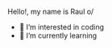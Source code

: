 Hello!, my name is Raul o/
- 👀 I’m interested in coding
- 🌱 I’m currently learning 

<!---
Rxwll/Rxwll is a ✨ special ✨ repository because its `README.md` (this file) appears on your GitHub profile.
You can click the Preview link to take a look at your changes.
--->

